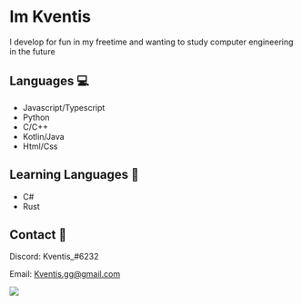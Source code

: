 
# Im Kventis

I develop for fun in my freetime and wanting to study computer engineering in the future

## Languages 💻

- Javascript/Typescript
- Python
- C/C++
- Kotlin/Java
- Html/Css

## Learning Languages 🤠

- C#
- Rust

## Contact 🥥

Discord: Kventis_#6232

Email: Kventis.gg@gmail.com

<img src="https://imgur.com/d00S59c.gif">
